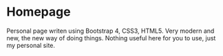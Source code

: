 # Homepage
Personal page writen using Bootstrap 4, CSS3, HTML5.
Very modern and new, the new way of doing things. Nothing useful here for you to use, just my personal site.
